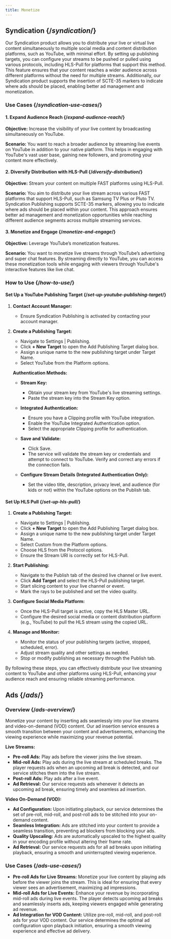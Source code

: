 ```yaml
---
title: Monetize
---
```


## Syndication  {/*syndication*/}

Our Syndication product allows you to distribute your live or virtual live content simultaneously to multiple social media and content distribution platforms, such as YouTube, with minimal effort. By setting up publishing targets, you can configure your streams to be pushed or pulled using various protocols, including HLS-Pull for platforms that support this method. This feature ensures that your content reaches a wider audience across different platforms without the need for multiple streams. Additionally, our Syndication product supports the insertion of SCTE-35 markers to indicate where ads should be placed, enabling better ad management and monetization.

### Use Cases  {/*syndication-use-cases*/}

#### 1. Expand Audience Reach  {/*expand-audience-reach*/}

**Objective:** Increase the visibility of your live content by broadcasting simultaneously on YouTube.

**Scenario:** You want to reach a broader audience by streaming live events on YouTube in addition to your native platform. This helps in engaging with YouTube's vast user base, gaining new followers, and promoting your content more effectively.

#### 2. Diversify Distribution with HLS-Pull  {/*diversify-distribution*/}

**Objective:** Stream your content on multiple FAST platforms using HLS-Pull.

**Scenario:** You aim to distribute your live stream across various FAST platforms that support HLS-Pull, such as Samsung TV Plus or Pluto TV. Syndication Publishing supports SCTE-35 markers, allowing you to indicate where ads should be placed within your content. This approach ensures better ad management and monetization opportunities while reaching different audience segments across multiple streaming services.

#### 3. Monetize and Engage  {/*monetize-and-engage*/}

**Objective:** Leverage YouTube’s monetization features.

**Scenario:** You want to monetize live streams through YouTube’s advertising and super chat features. By streaming directly to YouTube, you can access these monetization tools while engaging with viewers through YouTube's interactive features like live chat.

### How to Use  {/*how-to-use*/}

#### Set Up a YouTube Publishing Target  {/*set-up-youtube-publishing-target*/}

1. **Contact Account Manager:**
   - Ensure Syndication Publishing is activated by contacting your account manager.

2. **Create a Publishing Target:**
   - Navigate to Settings | Publishing.
   - Click **+ New Target** to open the Add Publishing Target dialog box.
   - Assign a unique name to the new publishing target under Target Name.
   - Select YouTube from the Platform options.

   **Authentication Methods:**
   - **Stream Key:**
     - Obtain your stream key from YouTube's live streaming settings.
     - Paste the stream key into the Stream Key option.

   - **Integrated Authentication:**
     - Ensure you have a Clipping profile with YouTube integration.
     - Enable the YouTube Integrated Authentication option.
     - Select the appropriate Clipping profile for authentication.

   - **Save and Validate:**
     - Click Save.
     - The service will validate the stream key or credentials and attempt to connect to YouTube. Verify and correct any errors if the connection fails.

   - **Configure Stream Details (Integrated Authentication Only):**
     - Set the video title, description, privacy level, and audience (for kids or not) within the YouTube options on the Publish tab.

#### Set Up HLS Pull  {/*set-up-hls-pull*/}

1. **Create a Publishing Target:**
   - Navigate to Settings | Publishing.
   - Click **+ New Target** to open the Add Publishing Target dialog box.
   - Assign a unique name to the new publishing target under Target Name.
   - Select Custom from the Platform options.
   - Choose HLS from the Protocol options.
   - Ensure the Stream URI is correctly set for HLS-Pull.

2. **Start Publishing:**
   - Navigate to the Publish tab of the desired live channel or live event.
   - Click **Add Target** and select the HLS-Pull publishing target.
   - Start slicing content to your live channel or event.
   - Mark the rays to be published and set the video quality.

3. **Configure Social Media Platform:**
   - Once the HLS-Pull target is active, copy the HLS Master URL.
   - Configure the desired social media or content distribution platform (e.g., YouTube) to pull the HLS stream using the copied URL.

4. **Manage and Monitor:**
   - Monitor the status of your publishing targets (active, stopped, scheduled, error).
   - Adjust stream quality and other settings as needed.
   - Stop or modify publishing as necessary through the Publish tab.

By following these steps, you can effectively distribute your live streaming content to YouTube and other platforms using HLS-Pull, enhancing your audience reach and ensuring reliable streaming performance.

## Ads  {/*ads*/}

### Overview  {/*ads-overview*/}

Monetize your content by inserting ads seamlessly into your live streams and video-on-demand (VOD) content. Our ad insertion service ensures a smooth transition between your content and advertisements, enhancing the viewing experience while maximizing your revenue potential.

**Live Streams:**
- **Pre-roll Ads:** Play ads before the viewer joins the live stream.
- **Mid-roll Ads:** Play ads during the live stream at scheduled breaks. The player requests ads when an upcoming ad break is detected, and our service stitches them into the live stream.
- **Post-roll Ads:** Play ads after a live event.
- **Ad Retrieval:** Our service requests ads whenever it detects an upcoming ad break, ensuring timely and seamless ad insertion.

**Video On-Demand (VOD):**
- **Ad Configuration:** Upon initiating playback, our service determines the set of pre-roll, mid-roll, and post-roll ads to be stitched into your on-demand content.
- **Seamless Integration:** Ads are stitched into your content to provide a seamless transition, preventing ad blockers from blocking your ads.
- **Quality Upscaling:** Ads are automatically upscaled to the highest quality in your encoding profile without altering their frame rate.
- **Ad Retrieval:** Our service requests ads for all ad breaks upon initiating playback, ensuring a smooth and uninterrupted viewing experience.

### Use Cases  {/*ads-use-cases*/}

- **Pre-roll Ads for Live Streams:** Monetize your live content by playing ads before the viewer joins the stream. This is ideal for ensuring that every viewer sees an advertisement, maximizing ad impressions.
- **Mid-roll Ads for Live Events:** Enhance your revenue by incorporating mid-roll ads during live events. The player detects upcoming ad breaks and seamlessly inserts ads, keeping viewers engaged while generating ad revenue.
- **Ad Integration for VOD Content:** Utilize pre-roll, mid-roll, and post-roll ads for your VOD content. Our service determines the optimal ad configuration upon playback initiation, ensuring a smooth viewing experience and effective ad delivery.
